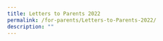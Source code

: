 ```yaml
---
title: Letters to Parents 2022
permalink: /for-parents/Letters-to-Parents-2022/
description: ""
---
```

